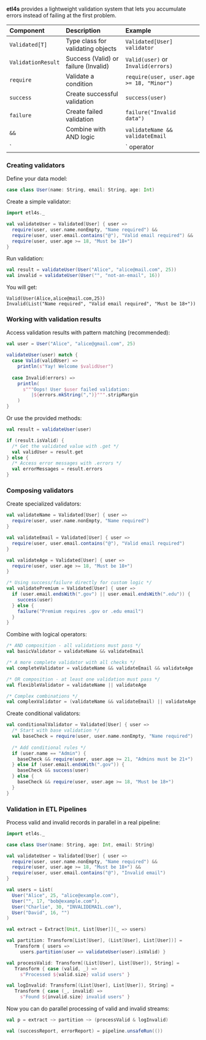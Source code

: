 
**etl4s** provides a lightweight validation system that lets you accumulate errors instead of failing at the first problem. 

| Component | Description | Example |
|:----------|:------------|:--------|
| `Validated[T]` | Type class for validating objects | `Validated[User] validator` |
| `ValidationResult` | Success (Valid) or failure (Invalid) | `Valid(user)` or `Invalid(errors)` |
| `require` | Validate a condition | `require(user, user.age >= 18, "Minor")` |
| `success` | Create successful validation | `success(user)` |
| `failure` | Create failed validation | `failure("Invalid data")` |
| `&&` | Combine with AND logic | `validateName && validateEmail` |
| `||` operator | Combine with OR logic | `isPremium || isAdmin` |

### Creating validators

Define your data model:
```scala
case class User(name: String, email: String, age: Int)
```

Create a simple validator:
```scala
import etl4s._

val validateUser = Validated[User] { user =>
  require(user, user.name.nonEmpty, "Name required") &&
  require(user, user.email.contains("@"), "Valid email required") &&
  require(user, user.age >= 18, "Must be 18+")
}
```

Run validation:
```scala
val result = validateUser(User("Alice", "alice@mail.com", 25))
val invalid = validateUser(User("", "not-an-email", 16))
```

You will get:
```
Valid(User(Alice,alice@mail.com,25))
Invalid(List("Name required", "Valid email required", "Must be 18+"))
```

### Working with validation results

Access validation results with pattern matching (recommended):
```scala
val user = User("Alice", "alice@gmail.com", 25)

validateUser(user) match {
  case Valid(validUser) => 
    println(s"Yay! Welcome $validUser")
    
  case Invalid(errors) => 
    println(
      s"""Oops! User $user failed validation:
         |${errors.mkString(",")}""".stripMargin
    )
}
```

Or use the provided methods:
```scala
val result = validateUser(user)

if (result.isValid) {
  /* Get the validated value with .get */
  val validUser = result.get
} else {
  /* Access error messages with .errors */
  val errorMessages = result.errors
}
```

### Composing validators

Create specialized validators:
```scala
val validateName = Validated[User] { user => 
  require(user, user.name.nonEmpty, "Name required") 
}

val validateEmail = Validated[User] { user =>
  require(user, user.email.contains("@"), "Valid email required")
}

val validateAge = Validated[User] { user => 
  require(user, user.age >= 18, "Must be 18+")
}

/* Using success/failure directly for custom logic */
val validatePremium = Validated[User] { user =>
  if (user.email.endsWith(".gov") || user.email.endsWith(".edu")) {
    success(user)
  } else {
    failure("Premium requires .gov or .edu email")
  }
}
```

Combine with logical operators:
```scala
/* AND composition - all validations must pass */
val basicValidator = validateName && validateEmail

/* A more complete validator with all checks */
val completeValidator = validateName && validateEmail && validateAge

/* OR composition - at least one validation must pass */
val flexibleValidator = validateName || validateAge 

/* Complex combinations */
val complexValidator = (validateName && validateEmail) || validateAge
```

Create conditional validators:
```scala
val conditionalValidator = Validated[User] { user =>
  /* Start with base validation */
  val baseCheck = require(user, user.name.nonEmpty, "Name required")
  
  /* Add conditional rules */
  if (user.name == "Admin") {
    baseCheck && require(user, user.age >= 21, "Admins must be 21+")
  } else if (user.email.endsWith(".gov")) {
    baseCheck && success(user)
  } else {
    baseCheck && require(user, user.age >= 18, "Must be 18+")
  }
}
```

### Validation in ETL Pipelines

Process valid and invalid records in parallel in a real pipeline:

```scala
import etl4s._

case class User(name: String, age: Int, email: String)

val validateUser = Validated[User] { user =>
  require(user, user.name.nonEmpty, "Name required") &&
  require(user, user.age >= 18, "Must be 18+") &&
  require(user, user.email.contains("@"), "Invalid email")
}

val users = List(
  User("Alice", 25, "alice@example.com"),
  User("", 17, "bob@example.com"),
  User("Charlie", 30, "INVALIDEMAIL.com"),
  User("David", 16, "")
)

val extract = Extract[Unit, List[User]](_ => users)

val partition: Transform[List[User], (List[User], List[User])] = 
   Transform { users =>
     users.partition(user => validateUser(user).isValid) }

val processValid: Transform[(List[User], List[User]), String] =
   Transform { case (valid, _) =>
     s"Processed ${valid.size} valid users" }

val logInvalid: Transform[(List[User], List[User]), String] =
   Transform { case (_, invalid) =>
     s"Found ${invalid.size} invalid users" }
```

Now you can do parallel processing of valid and invalid streams:
```scala
val p = extract ~> partition ~> (processValid & logInvalid)

val (successReport, errorReport) = pipeline.unsafeRun(())
```
